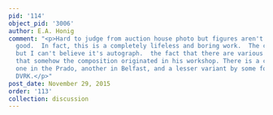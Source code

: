 ```yaml
---
pid: '114'
object_pid: '3006'
author: E.A. Honig
comment: "<p>Hard to judge from auction house photo but figures aren't actually that
  good.  In fact, this is a completely lifeless and boring work.  The colors are nice
  but I can't believe it's autograph.  the fact that there are various copies argues
  that somehow the composition originated in his workshop. There is a copy of this
  one in the Prado, another in Belfast, and a lesser variant by some follower in the
  DVRK.</p>"
post_date: November 29, 2015
order: '113'
collection: discussion
---
```

